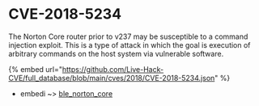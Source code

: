 # CVE-2018-5234

The Norton Core router prior to v237 may be susceptible to a command injection exploit. This is a type of attack in which the goal is execution of arbitrary commands on the host system via vulnerable software.

{% embed url="https://github.com/Live-Hack-CVE/full_database/blob/main/cves/2018/CVE-2018-5234.json" %}


* embedi ~> [ble_norton_core](https://zeste.alice-snow.ru/2018/database/cve-2018-5234/ble_norton_core-embedi)